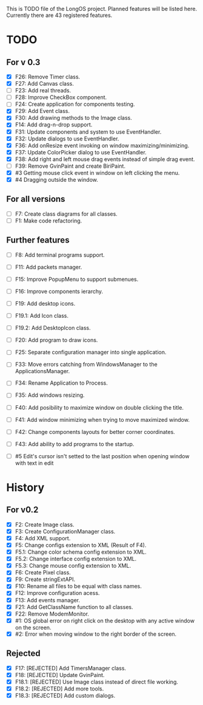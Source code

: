 This is TODO file of the LongOS project. Planned features will be listed here.
Currently there are 43 registered features.

TODO
========

For v 0.3
--------
- [X] F26: Remove Timer class.
- [X] F27: Add Canvas class.
- [ ] F23: Add real threads.
- [ ] F28: Improve CheckBox component.
- [ ] F24: Create application for components testing.
- [X] F29: Add Event class.
- [X] F30: Add drawing methods to the Image class.
- [X] F14: Add drag-n-drop support.
- [X] F31: Update components and system to use EventHandler.
- [X] F32: Update dialogs to use EventHandler.
- [X] F36: Add onResize event invoking on window maximizing/minimizing.
- [X] F37: Update ColorPicker dialog to use EventHandler.
- [X] F38: Add right and left mouse drag events instead of simple drag event.
- [ ] F39: Remove GvinPaint and create BiriPaint.
- [X] #3 Getting mouse click event in window on left clicking the menu.
- [X] #4 Dragging outside the window.

For all versions
--------
- [ ] F7: Create class diagrams for all classes.
- [ ] F1: Make code refactoring.

Further features
--------
- [ ] F8: Add terminal programs support.
- [ ] F11: Add packets manager.
- [ ] F15: Improve PopupMenu to support submenues.
- [ ] F16: Improve components ierarchy.
- [ ] F19: Add desktop icons.
- [ ] F19.1: Add Icon class.
- [ ] F19.2: Add DesktopIcon class.
- [ ] F20: Add program to draw icons.
- [ ] F25: Separate configuration manager into single application.
- [ ] F33: Move errors catching from WindowsManager to the ApplicationsManager.
- [ ] F34: Rename Application to Process.
- [ ] F35: Add windows resizing.
- [ ] F40: Add posibility to maximize window on double clicking the title.
- [ ] F41: Add window minimizing when trying to move maximized window.
- [ ] F42: Change components layouts for better corner coordinates.
- [ ] F43: Add ability to add programs to the startup.
- [ ] #5 Edit's cursor isn't setted to the last position when opening window with text in edit


History
========

For v0.2
--------

- [X] F2: Create Image class.
- [X] F3: Create ConfigurationManager class.
- [X] F4: Add XML support.
- [X] F5: Change configs extension to XML (Result of F4).
- [X] F5.1: Change color schema config extension to XML.
- [X] F5.2: Change interface config extension to XML.
- [X] F5.3: Change mouse config extension to XML.
- [X] F6: Create Pixel class.
- [X] F9: Create stringExtAPI.
- [X] F10: Rename all files to be equal with class names.
- [X] F12: Improve configuration acess.
- [X] F13: Add events manager.
- [X] F21: Add GetClassName function to all classes.
- [X] F22: Remove ModemMonitor.
- [X] #1: OS global error on right click on the desktop with any active window on the screen.
- [X] #2: Error when moving window to the right border of the screen.

Rejected
--------
- [X] F17: [REJECTED] Add TimersManager class.
- [X] F18: [REJECTED] Update GvinPaint.
- [X] F18.1: [REJECTED] Use Image class instead of direct file working.
- [X] F18.2: [REJECTED] Add more tools.
- [X] F18.3: [REJECTED] Add custom dialogs.